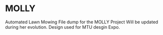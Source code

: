 # MOLLY
Automated Lawn Mowing
File dump for the MOLLY Project
Will be updated during her evolution.
Design used for MTU desgin Expo.
